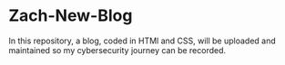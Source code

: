 # Zach-New-Blog
In this repository, a blog, coded in HTMl and CSS, will be uploaded
and maintained so my cybersecurity journey can be recorded.
